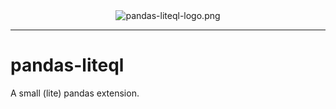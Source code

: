 <div style="text-align:center;">
    <img src="https://forgineer.pythonanywhere.com/static/pandas_liteql/pandas-liteql-logo.png" alt="pandas-liteql-logo.png"><br>
</div>

---

# pandas-liteql
A small (lite) pandas extension.
